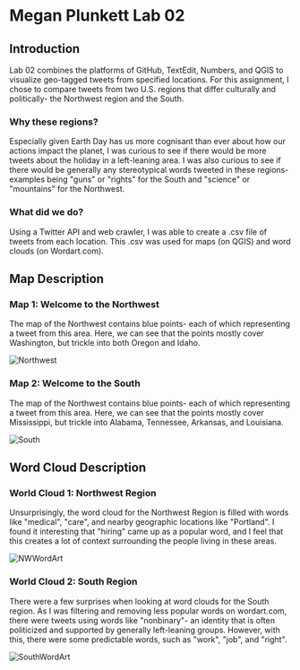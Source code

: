 # Megan Plunkett Lab 02

## Introduction

Lab 02 combines the platforms of GitHub, TextEdit, Numbers, and QGIS to visualize geo-tagged tweets from specified locations. For this assignment, I chose to compare tweets from two U.S. regions that differ culturally and politically- the Northwest region and the South. 

### Why these regions?
Especially given Earth Day has us more cognisant than ever about how our actions impact the planet, I was curious to see if there would be more tweets about the holiday in a left-leaning area. I was also curious to see if there would be generally any stereotypical words tweeted in these regions- examples being "guns" or "rights" for the South and "science" or "mountains" for the Northwest.

### What did we do?
Using a Twitter API and web crawler, I was able to create a .csv file of tweets from each location. This .csv was used for maps (on QGIS) and word clouds (on Wordart.com).



## Map Description

### Map 1: Welcome to the Northwest

The map of the Northwest contains blue points- each of which representing a tweet from this area. Here, we can see that the points mostly cover Washington, but trickle into both Oregon and Idaho. 

![Northwest](https://user-images.githubusercontent.com/57443630/164796514-2598fe5f-67b9-4e2b-8799-f24861025bd6.png)


### Map 2: Welcome to the South

The map of the Northwest contains blue points- each of which representing a tweet from this area. Here, we can see that the points mostly cover Mississippi, but trickle into Alabama, Tennessee, Arkansas, and Louisiana.

![South](https://user-images.githubusercontent.com/57443630/164796594-a4261d0c-da4d-4a7a-996b-a162dc93e0b9.png)


## Word Cloud Description

### World Cloud 1: Northwest Region

Unsurprisingly, the word cloud for the Northwest Region is filled with words like "medical", "care", and nearby geographic locations like "Portland". I found it interesting that "hiring" came up as a popular word, and I feel that this creates a lot of context surrounding the people living in these areas.

![NWWordArt](https://user-images.githubusercontent.com/57443630/164796645-f51e3492-be02-453a-be3a-4bdc24134702.png)


### World Cloud 2: South Region

There were a few surprises when looking at word clouds for the South region. As I was filtering and removing less popular words on wordart.com, there were tweets using words like "nonbinary"- an identity that is  often politicized and supported by generally left-leaning groups. However, with this, there were some predictable words, such as "work", "job", and "right". 

![SouthWordArt](https://user-images.githubusercontent.com/57443630/164796683-67f9adb7-51f8-45ad-9933-b01c5999f717.png)

